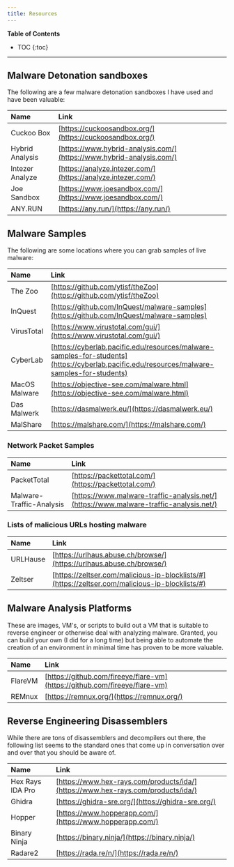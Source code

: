```yaml
---
title: Resources
---
```

**Table of Contents**
- TOC
{:toc}

---

## Malware Detonation sandboxes
The following are a few malware detonation sandboxes I have used and have been valuable:

| Name | Link |
|:---|:----|
| Cuckoo Box | [https://cuckoosandbox.org/](https://cuckoosandbox.org/) |
| Hybrid Analysis | [https://www.hybrid-analysis.com/](https://www.hybrid-analysis.com/) |
| Intezer Analyze | [https://analyze.intezer.com/](https://analyze.intezer.com/) |
| Joe Sandbox | [https://www.joesandbox.com/](https://www.joesandbox.com/) |
| ANY.RUN | [https://any.run/](https://any.run/) |


## Malware Samples
The following are some locations where you can grab samples of live malware:

| Name | Link |
|:---|:----|
| The Zoo | [https://github.com/ytisf/theZoo](https://github.com/ytisf/theZoo) |
| InQuest | [https://github.com/InQuest/malware-samples](https://github.com/InQuest/malware-samples) |
| VirusTotal | [https://www.virustotal.com/gui/](https://www.virustotal.com/gui/) |
| CyberLab | [https://cyberlab.pacific.edu/resources/malware-samples-for-students](https://cyberlab.pacific.edu/resources/malware-samples-for-students) |
| MacOS Malware | [https://objective-see.com/malware.html](https://objective-see.com/malware.html) |
| Das Malwerk | [https://dasmalwerk.eu/](https://dasmalwerk.eu/) |
| MalShare | [https://malshare.com/](https://malshare.com/) |

### Network Packet Samples

| Name | Link |
|:---|:----|
| PacketTotal | [https://packettotal.com/](https://packettotal.com/) |
| Malware-Traffic-Analysis | [https://www.malware-traffic-analysis.net/](https://www.malware-traffic-analysis.net/) |

### Lists of malicious URLs hosting malware

| Name | Link |
|:---|:----|
| URLHause | [https://urlhaus.abuse.ch/browse/](https://urlhaus.abuse.ch/browse/) |
| Zeltser | [https://zeltser.com/malicious-ip-blocklists/#](https://zeltser.com/malicious-ip-blocklists/#) |

## Malware Analysis Platforms
These are images, VM's, or scripts to build out a VM that is suitable to reverse engineer or otherwise deal with analyzing malware.  Granted, you can build your own (I did for a long time) but being able to automate the creation of an environment in minimal time has proven to be more valuable.

| Name | Link |
|:---|:----|
| FlareVM | [https://github.com/fireeye/flare-vm](https://github.com/fireeye/flare-vm) |
| REMnux | [https://remnux.org/](https://remnux.org/) |

## Reverse Engineering Disassemblers
While there are tons of disassemblers and decompilers out there, the following list seems to the standard ones that come up in conversation over and over that you should be aware of.

| Name | Link |
|:---|:----|
| Hex Rays IDA Pro | [https://www.hex-rays.com/products/ida/](https://www.hex-rays.com/products/ida/) |
| Ghidra | [https://ghidra-sre.org/](https://ghidra-sre.org/) |
| Hopper | [https://www.hopperapp.com/](https://www.hopperapp.com/) |
| Binary Ninja | [https://binary.ninja/](https://binary.ninja/) |
| Radare2 | [https://rada.re/n/](https://rada.re/n/) |
